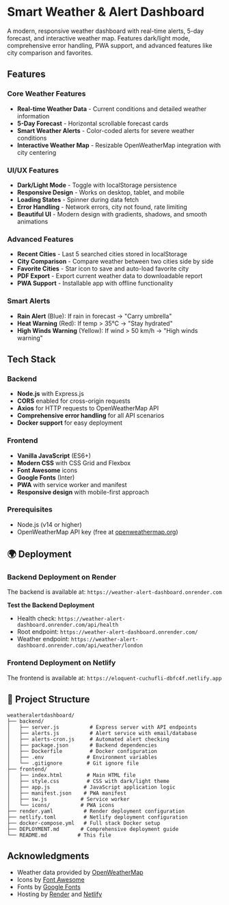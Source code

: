 # Smart Weather & Alert Dashboard

A modern, responsive weather dashboard with real-time alerts, 5-day forecast, and interactive weather map. Features dark/light mode, comprehensive error handling, PWA support, and advanced features like city comparison and favorites.

## Features

### Core Weather Features
- **Real-time Weather Data** - Current conditions and detailed weather information
- **5-Day Forecast** - Horizontal scrollable forecast cards
- **Smart Weather Alerts** - Color-coded alerts for severe weather conditions
- **Interactive Weather Map** - Resizable OpenWeatherMap integration with city centering

### UI/UX Features
- **Dark/Light Mode** - Toggle with localStorage persistence
- **Responsive Design** - Works on desktop, tablet, and mobile
- **Loading States** - Spinner during data fetch
- **Error Handling** - Network errors, city not found, rate limiting
- **Beautiful UI** - Modern design with gradients, shadows, and smooth animations

### Advanced Features
- **Recent Cities** - Last 5 searched cities stored in localStorage
- **City Comparison** - Compare weather between two cities side by side
- **Favorite Cities** - Star icon to save and auto-load favorite city
- **PDF Export** - Export current weather data to downloadable report
- **PWA Support** - Installable app with offline functionality

### Smart Alerts
- **Rain Alert** (Blue): If rain in forecast → "Carry umbrella"
- **Heat Warning** (Red): If temp > 35°C → "Stay hydrated"
- **High Winds Warning** (Yellow): If wind > 50 km/h → "High winds warning"

## Tech Stack

### Backend
- **Node.js** with Express.js
- **CORS** enabled for cross-origin requests
- **Axios** for HTTP requests to OpenWeatherMap API
- **Comprehensive error handling** for all API scenarios
- **Docker support** for easy deployment

### Frontend
- **Vanilla JavaScript** (ES6+)
- **Modern CSS** with CSS Grid and Flexbox
- **Font Awesome** icons
- **Google Fonts** (Inter)
- **PWA** with service worker and manifest
- **Responsive design** with mobile-first approach


### Prerequisites
- Node.js (v14 or higher)
- OpenWeatherMap API key (free at [openweathermap.org](https://openweathermap.org/api))



## 🌍 Deployment


### Backend Deployment on Render

The backend is available at: `https://weather-alert-dashboard.onrender.com`

**Test the Backend Deployment**
- Health check: `https://weather-alert-dashboard.onrender.com/api/health`
- Root endpoint: `https://weather-alert-dashboard.onrender.com/`
- Weather endpoint: `https://weather-alert-dashboard.onrender.com/api/weather/london`


### Frontend Deployment on Netlify

The frontend is available at: `https://eloquent-cuchufli-dbfc4f.netlify.app`



## 📁 Project Structure

```
weatheralertdashboard/
├── backend/
│   ├── server.js          # Express server with API endpoints
│   ├── alerts.js          # Alert service with email/database
│   ├── alerts-cron.js     # Automated alert checking
│   ├── package.json       # Backend dependencies
│   ├── Dockerfile         # Docker configuration
│   ├── .env              # Environment variables
│   └── .gitignore        # Git ignore file
├── frontend/
│   ├── index.html        # Main HTML file
│   ├── style.css         # CSS with dark/light theme
│   ├── app.js           # JavaScript application logic
│   ├── manifest.json    # PWA manifest
│   ├── sw.js           # Service worker
│   └── icons/          # PWA icons
├── render.yaml          # Render deployment configuration
├── netlify.toml         # Netlify deployment configuration
├── docker-compose.yml   # Full stack Docker setup
├── DEPLOYMENT.md       # Comprehensive deployment guide
└── README.md          # This file
```


## Acknowledgments

- Weather data provided by [OpenWeatherMap](https://openweathermap.org/)
- Icons by [Font Awesome](https://fontawesome.com/)
- Fonts by [Google Fonts](https://fonts.google.com/)
- Hosting by [Render](https://render.com/) and [Netlify](https://netlify.com/)






